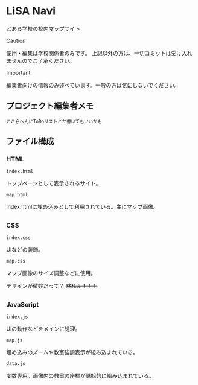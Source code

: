 # LiSA Navi
とある学校の校内マップサイト

> [!Caution]
> 使用・編集は学校関係者のみです。
> 上記以外の方は、一切コミットは受け入れませんのでご了承ください。

> [!Important]
> 編集者向けの情報のみ述べています。一般の方は気にしないでください。

## プロジェクト編集者メモ
```
ここらへんにToDoリストとか書いてもいいかも
```


## ファイル構成

### HTML

`index.html`

トップページとして表示されるサイト。

`map.html`

index.htmlに埋め込みとして利用されている。主にマップ画像。

##

### CSS 

`index.css`

UIなどの装飾。

`map.css`

マップ画像のサイズ調整などに使用。

デザインが微妙だって？ ~~黙れぇ！！！~~

##


### JavaScript

`index.js`

UIの動作などをメインに処理。

`map.js`

埋め込みのズームや教室強調表示が組み込まれている。

`data.js`

変数専用。画像内の教室の座標が原始的に組み込まれている。
